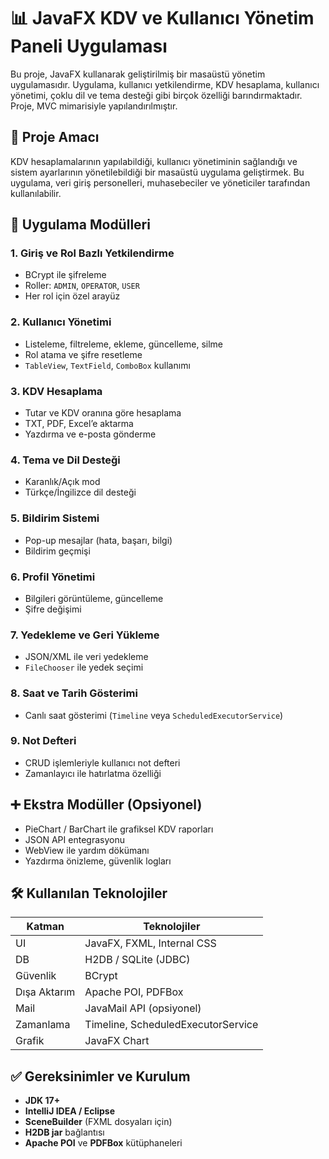 # 📊 JavaFX KDV ve Kullanıcı Yönetim Paneli Uygulaması

Bu proje, JavaFX kullanarak geliştirilmiş bir masaüstü yönetim uygulamasıdır. Uygulama, kullanıcı yetkilendirme, KDV hesaplama, kullanıcı yönetimi, çoklu dil ve tema desteği gibi birçok özelliği barındırmaktadır. Proje, MVC mimarisiyle yapılandırılmıştır.

## 🎯 Proje Amacı

KDV hesaplamalarının yapılabildiği, kullanıcı yönetiminin sağlandığı ve sistem ayarlarının yönetilebildiği bir masaüstü uygulama geliştirmek. Bu uygulama, veri giriş personelleri, muhasebeciler ve yöneticiler tarafından kullanılabilir.

## 🧩 Uygulama Modülleri

### 1. Giriş ve Rol Bazlı Yetkilendirme
- BCrypt ile şifreleme
- Roller: `ADMIN`, `OPERATOR`, `USER`
- Her rol için özel arayüz

### 2. Kullanıcı Yönetimi
- Listeleme, filtreleme, ekleme, güncelleme, silme
- Rol atama ve şifre resetleme
- `TableView`, `TextField`, `ComboBox` kullanımı

### 3. KDV Hesaplama
- Tutar ve KDV oranına göre hesaplama
- TXT, PDF, Excel’e aktarma
- Yazdırma ve e-posta gönderme

### 4. Tema ve Dil Desteği
- Karanlık/Açık mod
- Türkçe/İngilizce dil desteği

### 5. Bildirim Sistemi
- Pop-up mesajlar (hata, başarı, bilgi)
- Bildirim geçmişi

### 6. Profil Yönetimi
- Bilgileri görüntüleme, güncelleme
- Şifre değişimi

### 7. Yedekleme ve Geri Yükleme
- JSON/XML ile veri yedekleme
- `FileChooser` ile yedek seçimi

### 8. Saat ve Tarih Gösterimi
- Canlı saat gösterimi (`Timeline` veya `ScheduledExecutorService`)

### 9. Not Defteri
- CRUD işlemleriyle kullanıcı not defteri
- Zamanlayıcı ile hatırlatma özelliği

## ➕ Ekstra Modüller (Opsiyonel)
- PieChart / BarChart ile grafiksel KDV raporları
- JSON API entegrasyonu
- WebView ile yardım dökümanı
- Yazdırma önizleme, güvenlik logları

## 🛠 Kullanılan Teknolojiler

| Katman     | Teknolojiler                           |
|------------|----------------------------------------|
| UI         | JavaFX, FXML, Internal CSS             |
| DB         | H2DB / SQLite (JDBC)                   |
| Güvenlik   | BCrypt                                 |
| Dışa Aktarım | Apache POI, PDFBox                   |
| Mail       | JavaMail API (opsiyonel)               |
| Zamanlama  | Timeline, ScheduledExecutorService     |
| Grafik     | JavaFX Chart                           |


## ✅ Gereksinimler ve Kurulum

- **JDK 17+**
- **IntelliJ IDEA / Eclipse**
- **SceneBuilder** (FXML dosyaları için)
- **H2DB jar** bağlantısı
- **Apache POI** ve **PDFBox** kütüphaneleri